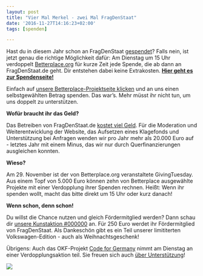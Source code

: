 ```yaml
---
layout: post
title: "Vier Mal Merkel - zwei Mal FragDenStaat"
date: '2016-11-27T14:16:23+02:00'
tags: [spenden]

---
```


Hast du in diesem Jahr schon an FragDenStaat <a href="https://fragdenstaat.de/hilfe/spenden/#betterplace">gespendet</a>? Falls nein, ist jetzt genau die richtige Möglichkeit dafür: Am Dienstag um 15 Uhr verdoppelt <a href="https://fragdenstaat.de/hilfe/spenden/#betterplace">Betterplace.org</a> für kurze Zeit jede Spende, die ab dann an FragDenStaat.de geht. Dir entstehen dabei keine Extrakosten. <strong><a href="https://fragdenstaat.de/hilfe/spenden/#betterplace">Hier geht es zur Spendenseite!</a></strong>

Einfach auf <a href="https://fragdenstaat.de/hilfe/spenden/#betterplace">unsere Betterplace-Projektseite klicken</a> und an uns einen selbstgewählten Betrag spenden. Das war’s. Mehr müsst ihr nicht tun, um uns doppelt zu unterstützen.

<strong>Wofür braucht ihr das Geld?</strong>

Das Betreiben von FragDenStaat.de <a href="https://github.com/okfde/blog.fragdenstaat.de/raw/gh-pages/_posts/2016/FragDenStaat-2016.pdf">kostet viel Geld</a>. Für die Moderation und Weiterentwicklung der Website, das Aufsetzen eines Klagefonds und Unterstützung bei Anfragen wenden wir pro Jahr mehr als 20.000 Euro auf - letztes Jahr mit einem Minus, das wir nur durch Querfinanzierungen ausgleichen konnten.

<strong>Wieso?</strong>

Am 29. November ist der von Betterplace.org veranstaltete GivingTuesday. Aus einem Topf von 5.000 Euro können zehn von Betterplace ausgewählte Projekte mit einer Verdopplung ihrer Spenden rechnen. Heißt: Wenn ihr spenden wollt, macht das bitte direkt um 15 Uhr oder kurz danach!

<strong>Wenn schon, denn schon!</strong>

Du willst die Chance nutzen und gleich Fördermitglied werden? Dann schau dir <a href="http://000000.limited/">unsere Kunstaktion #000000</a> an. Für 250 Euro werdet ihr Fördermitglied von FragDenStaat. Als Dankeschön gibt es ein Teil unserer limititerten Volkswagen-Edition - auch als Weihnachtsgeschenk!

Übrigens: Auch das OKF-Projekt <a href="https://www.betterplace.org/de/projects/49961-unterstutze-die-open-knowledge-labs">Code for Germany</a> nimmt am Dienstag an einer Verdopplungsaktion teil. Sie freuen sich auch <a href="https://www.betterplace.org/de/projects/49961-unterstutze-die-open-knowledge-labs">über Unterstützung</a>!

<img src="https://netzpolitik.org/wp-upload/2016/09/000000.jpg">
